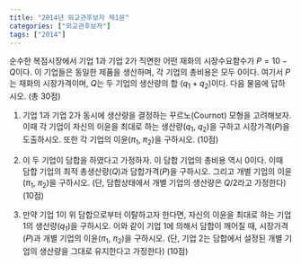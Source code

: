 ```yaml
---
title: "2014년 외교관후보자 제1문"
categories: ["외교관후보자"]
tags: ["2014"]
---
```


순수한 복점시장에서 기업 1과 기업 2가 직면한 어떤 재화의 시장수요함수가 $P=10-Q$이다. 이 기업들은 동일한 제품을 생산하며, 각 기업의 총비용은 모두 0이다. 여기서 $P$는 재화의 시장가격이며, $Q$는 두 기업의 생산량의 합 ($q_1+q_2$)이다. 다음 물음에 답하시오. (총 30점)

1) 기업 1과 기업 2가 동시에 생산량을 결정하는 꾸르노(Cournot) 모형을 고려해보자. 이때 각 기업이 자신의 이윤을 최대로 하는 생산량($q_1$, $q_2$)을 구하고 시장가격($P$)을 도출하시오. 또한 각 기업의 이윤($\pi_1$, $\pi_2$)을 구하시오. (10점)

2) 이 두 기업이 담합을 하였다고 가정하자. 이 담합 기업의 총비용 역시 0이다. 이때 담합 기업의 최적 총생산량($Q$)과 담합가격($P$)을 구하시오. 그리고 개별 기업의 이윤($\pi_1$, $\pi_2$)을 구하시오. (단, 담합상태에서 개별 기업의 생산량은 $Q/2$라고 가정한다) (10점)

3) 만약 기업 1이 위 담합으로부터 이탈하고자 한다면, 자신의 이윤을 최대로 하는 기업 1의 생산량($q_1$)을 구하시오. 이와 같이 기업 1에 의해서 담합이 깨어질 때, 시장가격($P$)과 개별 기업의 이윤($\pi_1$, $\pi_2$)을 구하시오. (단, 기업 2는 담합에서 설정된 개별 기업의 생산량을 그대로 유지한다고 가정한다) (10점)
